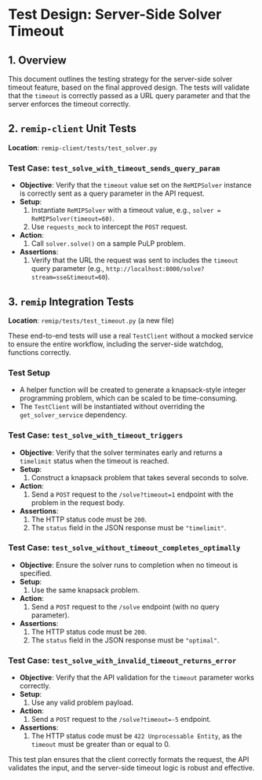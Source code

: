 # Test Design: Server-Side Solver Timeout

## 1. Overview

This document outlines the testing strategy for the server-side solver timeout feature, based on the final approved design. The tests will validate that the `timeout` is correctly passed as a URL query parameter and that the server enforces the timeout correctly.

## 2. `remip-client` Unit Tests

**Location**: `remip-client/tests/test_solver.py`

### Test Case: `test_solve_with_timeout_sends_query_param`

- **Objective**: Verify that the `timeout` value set on the `ReMIPSolver` instance is correctly sent as a query parameter in the API request.
- **Setup**:
    1.  Instantiate `ReMIPSolver` with a timeout value, e.g., `solver = ReMIPSolver(timeout=60)`.
    2.  Use `requests_mock` to intercept the `POST` request.
- **Action**:
    1.  Call `solver.solve()` on a sample PuLP problem.
- **Assertions**:
    1.  Verify that the URL the request was sent to includes the `timeout` query parameter (e.g., `http://localhost:8000/solve?stream=sse&timeout=60`).

## 3. `remip` Integration Tests

**Location**: `remip/tests/test_timeout.py` (a new file)

These end-to-end tests will use a real `TestClient` without a mocked service to ensure the entire workflow, including the server-side watchdog, functions correctly.

### Test Setup

- A helper function will be created to generate a knapsack-style integer programming problem, which can be scaled to be time-consuming.
- The `TestClient` will be instantiated without overriding the `get_solver_service` dependency.

### Test Case: `test_solve_with_timeout_triggers`

- **Objective**: Verify that the solver terminates early and returns a `timelimit` status when the timeout is reached.
- **Setup**:
    1.  Construct a knapsack problem that takes several seconds to solve.
- **Action**:
    1.  Send a `POST` request to the `/solve?timeout=1` endpoint with the problem in the request body.
- **Assertions**:
    1.  The HTTP status code must be `200`.
    2.  The `status` field in the JSON response must be `"timelimit"`.

### Test Case: `test_solve_without_timeout_completes_optimally`

- **Objective**: Ensure the solver runs to completion when no timeout is specified.
- **Setup**:
    1.  Use the same knapsack problem.
- **Action**:
    1.  Send a `POST` request to the `/solve` endpoint (with no query parameter).
- **Assertions**:
    1.  The HTTP status code must be `200`.
    2.  The `status` field in the JSON response must be `"optimal"`.

### Test Case: `test_solve_with_invalid_timeout_returns_error`

- **Objective**: Verify that the API validation for the `timeout` parameter works correctly.
- **Setup**:
    1.  Use any valid problem payload.
- **Action**:
    1.  Send a `POST` request to the `/solve?timeout=-5` endpoint.
- **Assertions**:
    1.  The HTTP status code must be `422 Unprocessable Entity`, as the `timeout` must be greater than or equal to 0.

This test plan ensures that the client correctly formats the request, the API validates the input, and the server-side timeout logic is robust and effective.
